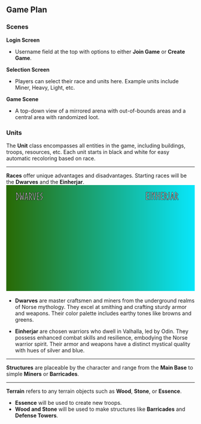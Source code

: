 ## Game Plan

### Scenes

**Login Screen**
- Username field at the top with options to either **Join Game** or **Create Game**.

**Selection Screen**
- Players can select their race and units here. Example units include Miner, Heavy, Light, etc.

**Game Scene**
- A top-down view of a mirrored arena with out-of-bounds areas and a central area with randomized loot.

### Units

The **Unit** class encompasses all entities in the game, including buildings, troops, resources, etc. Each unit starts in black and white for easy automatic recoloring based on race.

---

**Races** offer unique advantages and disadvantages. Starting races will be the **Dwarves** and the **Einherjar**. ![First Race Selection Version](DEMOS/RaceSelectiom.png)

- **Dwarves** are master craftsmen and miners from the underground realms of Norse mythology. They excel at smithing and crafting sturdy armor and weapons. Their color palette includes earthy tones like browns and greens.

- **Einherjar** are chosen warriors who dwell in Valhalla, led by Odin. They possess enhanced combat skills and resilience, embodying the Norse warrior spirit. Their armor and weapons have a distinct mystical quality with hues of silver and blue.

---

**Structures** are placeable by the character and range from the **Main Base** to simple **Miners** or **Barricades**.

---

**Terrain** refers to any terrain objects such as **Wood**, **Stone**, or **Essence**.

- **Essence** will be used to create new troops.
- **Wood and Stone** will be used to make structures like **Barricades** and **Defense Towers**.
